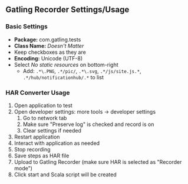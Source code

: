 ## Gatling Recorder Settings/Usage
### Basic Settings
- **Package:** com.gatling.tests
- **Class Name:** *Doesn't Matter*
- Keep checkboxes as they are
- **Encoding:** Unicode (UTF-8)
- Select *No static resources* on bottom-right
  - Add: `.*\.PNG`, `.*/pic/`, `.*\.svg`, `.*/js/site.js.*`, `.*/hub/notificationhub/.*` to list

### HAR Converter Usage
1. Open application to test
2. Open developer settings: more tools -> developer settings
   1. Go to network tab
   2. Make sure "Preserve log" is checked and record is on
   3. Clear settings if needed
3. Restart application
4. Interact with application as needed
5. Stop recording
6. Save steps as HAR file
7. Upload to Gatling Recorder (make sure HAR is selected as "Recorder mode")
8. Click start and Scala script will be created